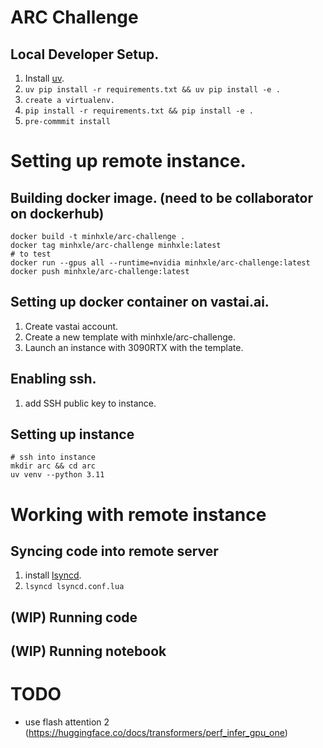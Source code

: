 # ARC Challenge

## Local Developer Setup. 
1. Install [uv](https://docs.astral.sh/uv/getting-started/installation/).
2. `uv pip install -r requirements.txt && uv pip install -e .` 
1. `create a virtualenv.`
2. `pip install -r requirements.txt && pip install -e .`
3. `pre-commmit install`


# Setting up remote instance.
## Building docker image. (need to be collaborator on dockerhub)
```
docker build -t minhxle/arc-challenge .
docker tag minhxle/arc-challenge minhxle:latest
# to test
docker run --gpus all --runtime=nvidia minhxle/arc-challenge:latest 
docker push minhxle/arc-challenge:latest

```

## Setting up docker container on vastai.ai.
1. Create vastai account.
2. Create a new template with minhxle/arc-challenge.
3. Launch an instance with 3090RTX with the template.

## Enabling ssh.
1. add SSH public key to instance.

## Setting up instance
```
# ssh into instance 
mkdir arc && cd arc
uv venv --python 3.11
```

# Working with remote instance
## Syncing code into remote server
1. install [lsyncd](https://github.com/lsyncd/lsyncd).
2. `lsyncd lsyncd.conf.lua`
## (WIP) Running code
## (WIP) Running  notebook


# TODO
- use flash attention 2 (https://huggingface.co/docs/transformers/perf_infer_gpu_one)
